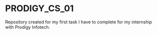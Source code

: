 # PRODIGY_CS_01
Repository created for my first task I have to complete for my internship with Prodigy Infotech.
